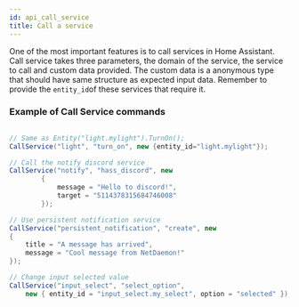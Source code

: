 ```yaml
---
id: api_call_service
title: Call a service
---
```


One of the most important features is to call services in Home Assistant. Call service takes three parameters, the domain of the service, the service to call and custom data provided. The custom data is a anonymous type that should have same structure as expected input data. Remember to provide the `entity_id`of these services that require it.

### Example of Call Service commands

```csharp

// Same as Entity("light.mylight").TurnOn();
CallService("light", "turn_on", new {entity_id="light.mylight"});

// Call the notify discord service
CallService("notify", "hass_discord", new
        {
            message = "Hello to discord!",
            target = "5114378315684746008"
        });

// Use persistent notification service
CallService("persistent_notification", "create", new
{
    title = "A message has arrived",
    message = "Cool message from NetDaemon!"
});

// Change input selected value
CallService("input_select", "select_option",
    new { entity_id = "input_select.my_select", option = "selected" });

```



